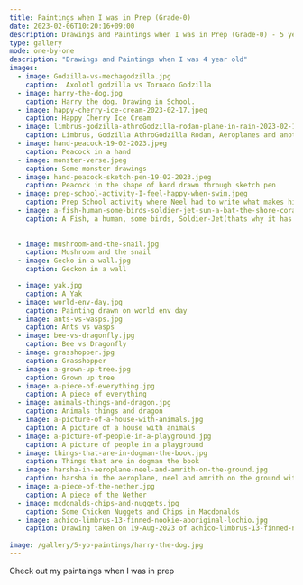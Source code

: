 ```yaml
---
title: Paintings when I was in Prep (Grade-0)
date: 2023-02-06T10:20:16+09:00
description: Drawings and Paintings when I was in Prep (Grade-0) - 5 years old
type: gallery
mode: one-by-one
description: "Drawings and Paintings when I was 4 year old"
images:
  - image: Godzilla-vs-mechagodzilla.jpg
    caption:  Axolotl godzilla vs Tornado Godzilla
  - image: harry-the-dog.jpg
    caption: Harry the dog. Drawing in School.
  - image: happy-cherry-ice-cream-2023-02-17.jpeg
    caption: Happy Cherry Ice Cream
  - image: limbrus-godzilla-athroGodzilla-rodan-plane-in-rain-2023-02-17.jpeg
    caption: Limbrus, Godzilla AthroGodzilla Rodan, Aeroplanes and another Limbrus in rain. Painted on 17-02-2023
  - image: hand-peacock-19-02-2023.jpeg
    caption: Peacock in a hand
  - image: monster-verse.jpeg
    caption: Some monster drawings
  - image: hand-peacock-sketch-pen-19-02-2023.jpeg
    caption: Peacock in the shape of hand drawn through sketch pen
  - image: prep-school-activity-I-feel-happy-when-swim.jpeg
    caption: Prep School activity where Neel had to write what makes him happy. He mentioned, "I feel happy when I go to swimming".
  - image: a-fish-human-some-birds-soldier-jet-sun-a-bat-the-shore-coral-reef-sea-grass-and-water-and-bombs-and-somemore-birds.jpeg
    caption: A Fish, a human, some birds, Soldier-Jet(thats why it has S written on it), a Bat(sleeping because its day), shore, Coral reef, Sea grass and water and bombs and some more birds
    
    
  - image: mushroom-and-the-snail.jpg
    caption: Mushroom and the snail
  - image: Gecko-in-a-wall.jpg
    caption: Geckon in a wall

  - image: yak.jpg
    caption: A Yak
  - image: world-env-day.jpg
    caption: Painting drawn on world env day
  - image: ants-vs-wasps.jpg
    caption: Ants vs wasps
  - image: bee-vs-dragonfly.jpg
    caption: Bee vs Dragonfly
  - image: grasshopper.jpg
    caption: Grasshopper
  - image: a-grown-up-tree.jpg
    caption: Grown up tree
  - image: a-piece-of-everything.jpg
    caption: A piece of everything
  - image: animals-things-and-dragon.jpg
    caption: Animals things and dragon
  - image: a-picture-of-a-house-with-animals.jpg
    caption: A picture of a house with animals
  - image: a-picture-of-people-in-a-playground.jpg
    caption: A picture of people in a playground
  - image: things-that-are-in-dogman-the-book.jpg
    caption: Things that are in dogman the book
  - image: harsha-in-aeroplane-neel-and-amrith-on-the-ground.jpg
    caption: harsha in the aeroplane, neel and amrith on the ground with the car. Dad has a dino toy that he will give to Neel.
  - image: a-piece-of-the-nether.jpg
    caption: A piece of the Nether
  - image: mcdonalds-chips-and-nuggets.jpg
    caption: Some Chicken Nuggets and Chips in Macdonalds
  - image: achico-limbrus-13-finned-nookie-aboriginal-lochio.jpg
    caption: Drawing taken on 19-Aug-2023 of achico-limbrus-13-finned-nookie-aboriginal-lochio
    
image: /gallery/5-yo-paintings/harry-the-dog.jpg
---
```


Check out my paintaings when I was in prep